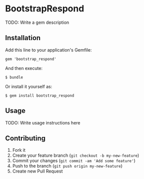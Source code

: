 # BootstrapRespond

TODO: Write a gem description

## Installation

Add this line to your application's Gemfile:

    gem 'bootstrap_respond'

And then execute:

    $ bundle

Or install it yourself as:

    $ gem install bootstrap_respond

## Usage

TODO: Write usage instructions here

## Contributing

1. Fork it
2. Create your feature branch (`git checkout -b my-new-feature`)
3. Commit your changes (`git commit -am 'Add some feature'`)
4. Push to the branch (`git push origin my-new-feature`)
5. Create new Pull Request
